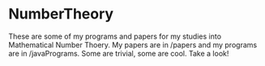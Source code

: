 # NumberTheory
These are some of my programs and papers for my studies into Mathematical Number Thoery. My papers are in /papers and my programs are in /javaPrograms. Some are trivial, some are cool. Take a look! 
